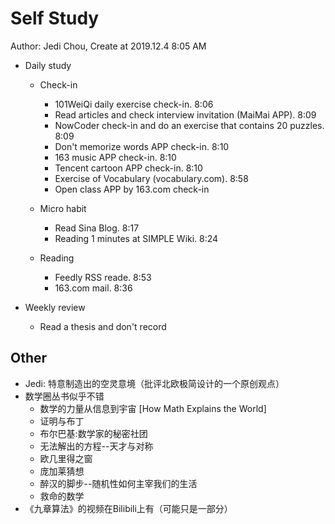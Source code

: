 # Self Study

Author: Jedi Chou, Create at 2019.12.4 8:05 AM

* Daily study
  * Check-in
    * 101WeiQi daily exercise check-in. 8:06
    * Read articles and check interview invitation (MaiMai APP). 8:09
    * NowCoder check-in and do an exercise that contains 20 puzzles. 8:09
    * Don't memorize words APP check-in. 8:10
    * 163 music APP check-in. 8:10
    * Tencent cartoon APP check-in. 8:10
    * Exercise of Vocabulary (vocabulary.com). 8:58
    * Open class APP by 163.com check-in

  * Micro habit
    * Read Sina Blog. 8:17
    * Reading 1 minutes at SIMPLE Wiki. 8:24

  * Reading
    * Feedly RSS reade. 8:53
    * 163.com mail. 8:36

* Weekly review
  * Read a thesis and don't record

## Other

* Jedi: 特意制造出的空灵意境（批评北欧极简设计的一个原创观点）
* 数学圈丛书似乎不错
  * 数学的力量从信息到宇宙 [How Math Explains the World]
  * 证明与布丁
  * 布尔巴基:数学家的秘密社团
  * 无法解出的方程--天才与对称
  * 欧几里得之窗
  * 庞加莱猜想
  * 醉汉的脚步--随机性如何主宰我们的生活
  * 救命的数学
* 《九章算法》的视频在Bilibili上有（可能只是一部分）
